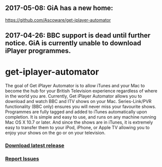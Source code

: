 ## 2017-05-08: GiA has a new home:

<https://github.com/Ascoware/get-iplayer-automator>

## 2017-04-26: BBC support is dead until further notice. GiA is currently unable to download iPlayer programmes.

get-iplayer-automator
=====================

The goal of Get iPlayer Automator is to allow iTunes and your Mac to become the hub for your British Television experience regardless of where in the world you are.  Currently, Get iPlayer Automator allows you to download and watch BBC and ITV shows on your Mac. Series-Link/PVR functionality (BBC only) ensures you will never miss your favourite shows. Programmes are fully tagged and added to iTunes automatically upon completion. It is simple and easy to use, and runs on any machine running Mac OS X 10.7 or later.  And since the shows are in iTunes, it is extremely easy to transfer them to your iPod, iPhone, or Apple TV allowing you to enjoy your shows on the go or on your television.

### [Download latest release](https://github.com/GetiPlayerAutomator/get-iplayer-automator/releases/latest)

### [Report Issues](https://github.com/GetiPlayerAutomator/get-iplayer-automator/wiki/Reporting-Issues)

